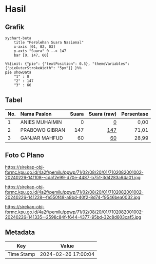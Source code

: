 # Hasil

## Grafik

```mermaid
xychart-beta
    title "Perolehan Suara Nasional"
    x-axis [01, 02, 03]
    y-axis "Suara" 0 --> 147
    bar [0, 147, 60]
```

```mermaid
%%{init: {"pie": {"textPosition": 0.5}, "themeVariables": {"pieOuterStrokeWidth": "5px"}} }%%
pie showData
    "1" : 0
    "2" : 147
    "3" : 60
```

## Tabel

| No. | Nama Paslon    | Suara | Suara (raw) | Persentase |
|:--- |:-------------- | -----:| -----------:| ----------:|
| 1   | ANIES MUHAIMIN | 0     | [0][p-1]    | 0,00       |
| 2   | PRABOWO GIBRAN | 147   | [147][p-2]  | 71,01      |
| 3   | GANJAR MAHFUD  | 60    | [60][p-3]   | 28,99      |


[p-1]: https://github.com/gigit-pemilu/pemilu-2024/blob/main/pilpres/hitung-suara/sub/71-sulawesi-utara/sub/02-minahasa/sub/08-remboken/sub/2001-kasuratan/sub/002-tps/sub/paslon-1.txt
[p-2]: https://github.com/gigit-pemilu/pemilu-2024/blob/main/pilpres/hitung-suara/sub/71-sulawesi-utara/sub/02-minahasa/sub/08-remboken/sub/2001-kasuratan/sub/002-tps/sub/paslon-2.txt
[p-3]: https://github.com/gigit-pemilu/pemilu-2024/blob/main/pilpres/hitung-suara/sub/71-sulawesi-utara/sub/02-minahasa/sub/08-remboken/sub/2001-kasuratan/sub/002-tps/sub/paslon-3.txt

## Foto C Plano

https://sirekap-obj-formc.kpu.go.id/4a2f/pemilu/ppwp/71/02/08/20/01/7102082001002-20240226-141108--cda12e99-d70e-4487-b751-3d4283a64a01.jpg

https://sirekap-obj-formc.kpu.go.id/4a2f/pemilu/ppwp/71/02/08/20/01/7102082001002-20240226-141228--fe550f48-a9bd-40f2-8d74-f9546bea0032.jpg

https://sirekap-obj-formc.kpu.go.id/4a2f/pemilu/ppwp/71/02/08/20/01/7102082001002-20240226-141335--2598c84f-f644-4377-95bd-32c8d603caf5.jpg


## Metadata

| Key        | Value               |
| ---------- | ------------------- |
| Time Stamp | 2024-02-26 17:00:04 |



